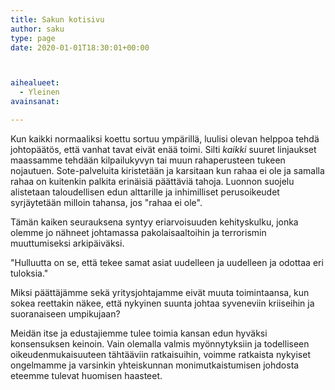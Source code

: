 ```yaml
---
title: Sakun kotisivu
author: saku
type: page
date: 2020-01-01T18:30:01+00:00



aihealueet:
  - Yleinen
avainsanat:

---
```

Kun kaikki normaaliksi koettu sortuu ympärillä, luulisi olevan helppoa tehdä johtopäätös, että vanhat tavat eivät enää toimi. Silti <em>kaikki</em> suuret linjaukset maassamme tehdään kilpailukyvyn tai muun rahaperusteen tukeen nojautuen. Sote-palveluita kiristetään ja karsitaan kun rahaa ei ole ja samalla rahaa on kuitenkin palkita erinäisiä päättäviä tahoja. Luonnon suojelu alistetaan taloudellisen edun alttarille ja inhimilliset perusoikeudet syrjäytetään milloin tahansa, jos "rahaa ei ole".

Tämän kaiken seurauksena syntyy eriarvoisuuden kehityskulku, jonka olemme jo nähneet johtamassa pakolaisaaltoihin ja terrorismin muuttumiseksi arkipäiväksi.

"Hulluutta on se, että tekee samat asiat uudelleen ja uudelleen ja odottaa eri tuloksia."

Miksi päättäjämme sekä yritysjohtajamme eivät muuta toimintaansa, kun sokea reettakin näkee, että nykyinen suunta johtaa syveneviin kriiseihin ja suoranaiseen umpikujaan?

Meidän itse ja edustajiemme tulee toimia kansan edun hyväksi konsensuksen keinoin. Vain olemalla valmis myönnytyksiin ja todelliseen oikeudenmukaisuuteen tähtääviin ratkaisuihin, voimme ratkaista nykyiset ongelmamme ja varsinkin yhteiskunnan monimutkaistumisen johdosta eteemme tulevat huomisen haasteet.